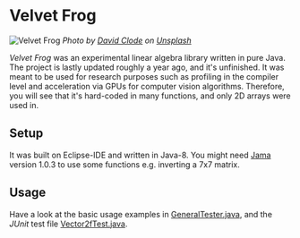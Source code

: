 # Velvet Frog

![Velvet Frog](https://images.unsplash.com/photo-1502403421222-2ae1f0a65fe2?ixlib=rb-1.2.1&auto=format&fit=crop&w=1358&q=80)
*Photo by [David Clode](https://unsplash.com/@davidclode) on [Unsplash](https://unsplash.com/)*

_Velvet Frog_ was an experimental linear algebra library written in pure Java. The project is lastly updated roughly a year ago, and it's unfinished. It was meant to be used for research purposes such as profiling in the compiler level and acceleration via GPUs for computer vision algorithms. Therefore, you will see that it's hard-coded in many functions, and only 2D arrays were used in.

## Setup
It was built on Eclipse-IDE and written in Java-8.
You might need [Jama](https://math.nist.gov/javanumerics/jama/) version 1.0.3 to use some functions e.g. inverting a 7x7 matrix. 

## Usage
Have a look at the basic usage examples in [GeneralTester.java](https://github.com/mervess/velvet-frog/blob/master/VelvetFrog/src/test/GeneralTester.java), and the _JUnit_ test file [Vector2fTest.java](https://github.com/mervess/velvet-frog/blob/master/VelvetFrog/src/vector/Vector2fTest.java).
